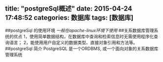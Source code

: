 title: "postgreSql概述"
date: 2015-04-24 17:48:52
categories: 数据库
tags: [数据库]
---
##postgreSql 的使用环境
*一般在apache-linux环境下使用*
##关系数据库管理系统的优点
1，使用简单数据结构，在数据库中查询和检索信息时无需使用程序化查询语言；
2，能使用用户自定义的数据类型、直接对象引用和方法等。
##postgreSql  简介
PostgreSQL 是一个ORDBMS,  或一个面向对象的关系数据库管理系统
